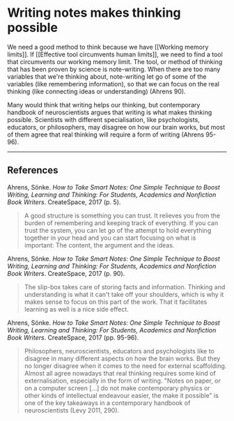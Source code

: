# Writing notes makes thinking possible
We need a good method to think because we have [[Working memory limits]]. If [[Effective tool circumvents human limits]], we need to find a tool that circumvents our working memory limit. The tool, or method of thinking that has been proven by science is note-writing. When there are too many variables that we're thinking about, note-writing let go of some of the variables (like remembering information), so that we can focus on the real thinking (like connecting ideas or understanding) (Ahrens 90).

Many would think that writing helps our thinking, but contemporary handbook of neuroscientists argues that writing is what makes thinking possible. Scientists with different specialisation, like psychologists, educators, or philosophers, may disagree on how our brain works, but most of them agree that real thinking will require a form of writing (Ahrens 95-96).

---
## References
Ahrens, Sönke. *How to Take Smart Notes: One Simple Technique to Boost Writing, Learning and Thinking: For Students, Academics and Nonfiction Book Writers*. CreateSpace, 2017 (p. 5).
> A good structure is something you can trust. It relieves you from the burden of remembering and keeping track of everything. If you can trust the system, you can let go of the attempt to hold everything together in your head and you can start focusing on what is important: The content, the argument and the ideas.

Ahrens, Sönke. *How to Take Smart Notes: One Simple Technique to Boost Writing, Learning and Thinking: For Students, Academics and Nonfiction Book Writers*. CreateSpace, 2017 (p. 90).
> The slip-box takes care of storing facts and information. Thinking and understanding is what it can't take off your shoulders, which is why it makes sense to focus on this part of the work. That it facilitates learning as well is a nice side effect.

Ahrens, Sönke. *How to Take Smart Notes: One Simple Technique to Boost Writing, Learning and Thinking: For Students, Academics and Nonfiction Book Writers*. CreateSpace, 2017 (pp. 95-96).
> Philosophers, neuroscientists, educators and psychologists like to disagree in many different aspects on how the brain works. But they no longer disagree when it comes to the need for external scaffolding. Almost all agree nowadays that real thinking requires some kind of externalisation, especially in the form of writing. "Notes on paper, or on a computer screen [...] do not make contemporary physics or other kinds of intellectual endeavour easier, the make it possible" is one of the key takeaways in a contemporary handbook of neuroscientists (Levy 2011, 290).

<!-- #evergreen #writing #thinking -->

<!-- {BearID:9B8D9F81-C1C9-4235-AE58-4EEA672FC917-464-00000165FBDA2175} -->

